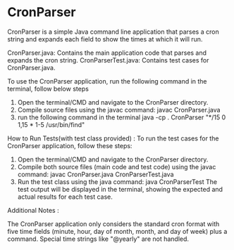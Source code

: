 # CronParser
CronParser is a simple Java command line application that parses a cron string and expands each field to show the times at which it will run.

CronParser.java: Contains the main application code that parses and expands the cron string.
CronParserTest.java: Contains test cases for CronParser.java.


To use the CronParser application, run the following command in the terminal, follow below steps
1. Open the terminal/CMD and navigate to the CronParser directory.
2. Compile source files using the javac command:
      javac CronParser.java
3. run the following command in the terminal
       java -cp . CronParser "*/15 0 1,15 * 1-5 /usr/bin/find"


How to Run Tests(with test class provided) : 
To run the test cases for the CronParser application, follow these steps:

1. Open the terminal/CMD and navigate to the CronParser directory.
2. Compile both source files (main code and test code) using the javac command:
      javac CronParser.java CronParserTest.java
3. Run the test class using the java command:
      java CronParserTest
The test output will be displayed in the terminal, showing the expected and actual results for each test case.


Additional Notes :

The CronParser application only considers the standard cron format with five time fields (minute, hour, day of month, month, and day of week) plus a command. Special time strings like "@yearly" are not handled.
